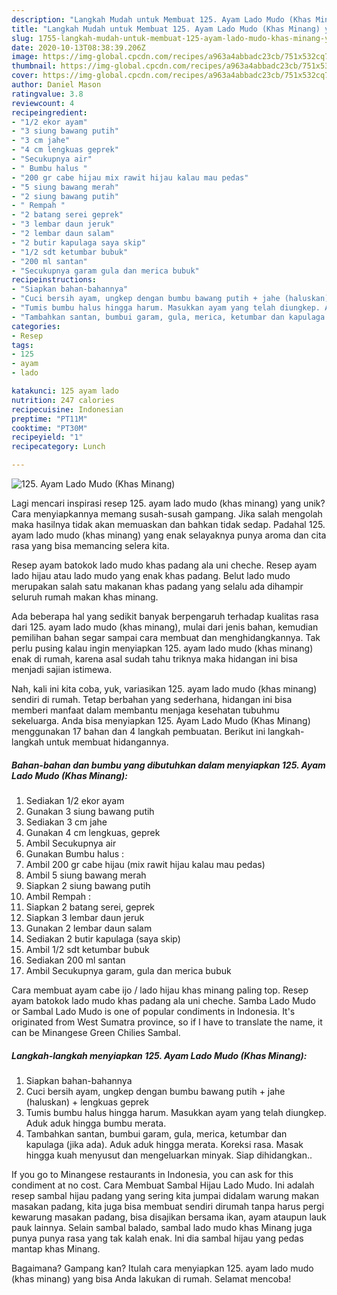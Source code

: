 ```yaml
---
description: "Langkah Mudah untuk Membuat 125. Ayam Lado Mudo (Khas Minang) yang Lezat Sekali"
title: "Langkah Mudah untuk Membuat 125. Ayam Lado Mudo (Khas Minang) yang Lezat Sekali"
slug: 1755-langkah-mudah-untuk-membuat-125-ayam-lado-mudo-khas-minang-yang-lezat-sekali
date: 2020-10-13T08:38:39.206Z
image: https://img-global.cpcdn.com/recipes/a963a4abbadc23cb/751x532cq70/125-ayam-lado-mudo-khas-minang-foto-resep-utama.jpg
thumbnail: https://img-global.cpcdn.com/recipes/a963a4abbadc23cb/751x532cq70/125-ayam-lado-mudo-khas-minang-foto-resep-utama.jpg
cover: https://img-global.cpcdn.com/recipes/a963a4abbadc23cb/751x532cq70/125-ayam-lado-mudo-khas-minang-foto-resep-utama.jpg
author: Daniel Mason
ratingvalue: 3.8
reviewcount: 4
recipeingredient:
- "1/2 ekor ayam"
- "3 siung bawang putih"
- "3 cm jahe"
- "4 cm lengkuas geprek"
- "Secukupnya air"
- " Bumbu halus "
- "200 gr cabe hijau mix rawit hijau kalau mau pedas"
- "5 siung bawang merah"
- "2 siung bawang putih"
- " Rempah "
- "2 batang serei geprek"
- "3 lembar daun jeruk"
- "2 lembar daun salam"
- "2 butir kapulaga saya skip"
- "1/2 sdt ketumbar bubuk"
- "200 ml santan"
- "Secukupnya garam gula dan merica bubuk"
recipeinstructions:
- "Siapkan bahan-bahannya"
- "Cuci bersih ayam, ungkep dengan bumbu bawang putih + jahe (haluskan) + lengkuas geprek"
- "Tumis bumbu halus hingga harum. Masukkan ayam yang telah diungkep. Aduk aduk hingga bumbu merata."
- "Tambahkan santan, bumbui garam, gula, merica, ketumbar dan kapulaga (jika ada). Aduk aduk hingga merata. Koreksi rasa. Masak hingga kuah menyusut dan mengeluarkan minyak. Siap dihidangkan.."
categories:
- Resep
tags:
- 125
- ayam
- lado

katakunci: 125 ayam lado 
nutrition: 247 calories
recipecuisine: Indonesian
preptime: "PT11M"
cooktime: "PT30M"
recipeyield: "1"
recipecategory: Lunch

---
```



![125. Ayam Lado Mudo (Khas Minang)](https://img-global.cpcdn.com/recipes/a963a4abbadc23cb/751x532cq70/125-ayam-lado-mudo-khas-minang-foto-resep-utama.jpg)

Lagi mencari inspirasi resep 125. ayam lado mudo (khas minang) yang unik? Cara menyiapkannya memang susah-susah gampang. Jika salah mengolah maka hasilnya tidak akan memuaskan dan bahkan tidak sedap. Padahal 125. ayam lado mudo (khas minang) yang enak selayaknya punya aroma dan cita rasa yang bisa memancing selera kita.

Resep ayam batokok lado mudo khas padang ala uni cheche. Resep ayam lado hijau atau lado mudo yang enak khas padang. Belut lado mudo merupakan salah satu makanan khas padang yang selalu ada dihampir seluruh rumah makan khas minang.

Ada beberapa hal yang sedikit banyak berpengaruh terhadap kualitas rasa dari 125. ayam lado mudo (khas minang), mulai dari jenis bahan, kemudian pemilihan bahan segar sampai cara membuat dan menghidangkannya. Tak perlu pusing kalau ingin menyiapkan 125. ayam lado mudo (khas minang) enak di rumah, karena asal sudah tahu triknya maka hidangan ini bisa menjadi sajian istimewa.


Nah, kali ini kita coba, yuk, variasikan 125. ayam lado mudo (khas minang) sendiri di rumah. Tetap berbahan yang sederhana, hidangan ini bisa memberi manfaat dalam membantu menjaga kesehatan tubuhmu sekeluarga. Anda bisa menyiapkan 125. Ayam Lado Mudo (Khas Minang) menggunakan 17 bahan dan 4 langkah pembuatan. Berikut ini langkah-langkah untuk membuat hidangannya.

<!--inarticleads1-->

##### Bahan-bahan dan bumbu yang dibutuhkan dalam menyiapkan 125. Ayam Lado Mudo (Khas Minang):

1. Sediakan 1/2 ekor ayam
1. Gunakan 3 siung bawang putih
1. Sediakan 3 cm jahe
1. Gunakan 4 cm lengkuas, geprek
1. Ambil Secukupnya air
1. Gunakan  Bumbu halus :
1. Ambil 200 gr cabe hijau (mix rawit hijau kalau mau pedas)
1. Ambil 5 siung bawang merah
1. Siapkan 2 siung bawang putih
1. Ambil  Rempah :
1. Siapkan 2 batang serei, geprek
1. Siapkan 3 lembar daun jeruk
1. Gunakan 2 lembar daun salam
1. Sediakan 2 butir kapulaga (saya skip)
1. Ambil 1/2 sdt ketumbar bubuk
1. Sediakan 200 ml santan
1. Ambil Secukupnya garam, gula dan merica bubuk


Cara membuat ayam cabe ijo / lado hijau khas minang paling top. Resep ayam batokok lado mudo khas padang ala uni cheche. Samba Lado Mudo or Sambal Lado Mudo is one of popular condiments in Indonesia. It&#39;s originated from West Sumatra province, so if I have to translate the name, it can be Minangese Green Chilies Sambal. 

<!--inarticleads2-->

##### Langkah-langkah menyiapkan 125. Ayam Lado Mudo (Khas Minang):

1. Siapkan bahan-bahannya
1. Cuci bersih ayam, ungkep dengan bumbu bawang putih + jahe (haluskan) + lengkuas geprek
1. Tumis bumbu halus hingga harum. Masukkan ayam yang telah diungkep. Aduk aduk hingga bumbu merata.
1. Tambahkan santan, bumbui garam, gula, merica, ketumbar dan kapulaga (jika ada). Aduk aduk hingga merata. Koreksi rasa. Masak hingga kuah menyusut dan mengeluarkan minyak. Siap dihidangkan..


If you go to Minangese restaurants in Indonesia, you can ask for this condiment at no cost. Cara Membuat Sambal Hijau Lado Mudo. Ini adalah resep sambal hijau padang yang sering kita jumpai didalam warung makan masakan padang, kita juga bisa membuat sendiri dirumah tanpa harus pergi kewarung masakan padang, bisa disajikan bersama ikan, ayam ataupun lauk pauk lainnya. Selain sambal balado, sambal lado mudo khas Minang juga punya punya rasa yang tak kalah enak. Ini dia sambal hijau yang pedas mantap khas Minang. 

Bagaimana? Gampang kan? Itulah cara menyiapkan 125. ayam lado mudo (khas minang) yang bisa Anda lakukan di rumah. Selamat mencoba!
